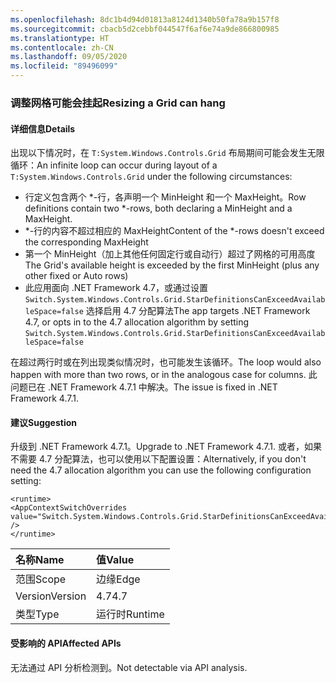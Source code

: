 ```yaml
---
ms.openlocfilehash: 8dc1b4d94d01813a8124d1340b50fa78a9b157f8
ms.sourcegitcommit: cbacb5d2cebbf044547f6af6e74a9de866800985
ms.translationtype: HT
ms.contentlocale: zh-CN
ms.lasthandoff: 09/05/2020
ms.locfileid: "89496099"
---
```

### <a name="resizing-a-grid-can-hang"></a><span data-ttu-id="e22e4-101">调整网格可能会挂起</span><span class="sxs-lookup"><span data-stu-id="e22e4-101">Resizing a Grid can hang</span></span>

#### <a name="details"></a><span data-ttu-id="e22e4-102">详细信息</span><span class="sxs-lookup"><span data-stu-id="e22e4-102">Details</span></span>

<span data-ttu-id="e22e4-103">出现以下情况时，在 <code>T:System.Windows.Controls.Grid</code> 布局期间可能会发生无限循环：</span><span class="sxs-lookup"><span data-stu-id="e22e4-103">An infinite loop can occur during layout of a <code>T:System.Windows.Controls.Grid</code> under the following circumstances:</span></span><ul><li><span data-ttu-id="e22e4-104">行定义包含两个 \*-行，各声明一个 MinHeight 和一个 MaxHeight。</span><span class="sxs-lookup"><span data-stu-id="e22e4-104">Row definitions contain two \*-rows, both declaring a MinHeight and a MaxHeight.</span></span></li><li><span data-ttu-id="e22e4-105">\*-行的内容不超过相应的 MaxHeight</span><span class="sxs-lookup"><span data-stu-id="e22e4-105">Content of the \*-rows doesn't exceed the corresponding MaxHeight</span></span></li><li><span data-ttu-id="e22e4-106">第一个 MinHeight（加上其他任何固定行或自动行）超过了网格的可用高度</span><span class="sxs-lookup"><span data-stu-id="e22e4-106">The Grid's available height is exceeded by the first MinHeight (plus any other fixed or Auto rows)</span></span></li><li><span data-ttu-id="e22e4-107">此应用面向 .NET Framework 4.7，或通过设置 <code>Switch.System.Windows.Controls.Grid.StarDefinitionsCanExceedAvailableSpace=false</code> 选择启用 4.7 分配算法</span><span class="sxs-lookup"><span data-stu-id="e22e4-107">The app targets .NET Framework 4.7, or opts in to the 4.7 allocation algorithm by setting <code>Switch.System.Windows.Controls.Grid.StarDefinitionsCanExceedAvailableSpace=false</code></span></span></li></ul><span data-ttu-id="e22e4-108">在超过两行时或在列出现类似情况时，也可能发生该循环。</span><span class="sxs-lookup"><span data-stu-id="e22e4-108">The loop would also happen with more than two rows, or in the analogous case for columns.</span></span> <span data-ttu-id="e22e4-109">此问题已在 .NET Framework 4.7.1 中解决。</span><span class="sxs-lookup"><span data-stu-id="e22e4-109">The issue is fixed in .NET Framework 4.7.1.</span></span>

#### <a name="suggestion"></a><span data-ttu-id="e22e4-110">建议</span><span class="sxs-lookup"><span data-stu-id="e22e4-110">Suggestion</span></span>

<span data-ttu-id="e22e4-111">升级到 .NET Framework 4.7.1。</span><span class="sxs-lookup"><span data-stu-id="e22e4-111">Upgrade to .NET Framework 4.7.1.</span></span>  <span data-ttu-id="e22e4-112">或者，如果不需要 4.7 分配算法，也可以使用以下配置设置：</span><span class="sxs-lookup"><span data-stu-id="e22e4-112">Alternatively, if you don't need the 4.7 allocation algorithm you can use the following configuration setting:</span></span><pre><code class="lang-xml">&lt;runtime&gt;&#13;&#10;&lt;AppContextSwitchOverrides value=&quot;Switch.System.Windows.Controls.Grid.StarDefinitionsCanExceedAvailableSpace=true&quot; /&gt;&#13;&#10;&lt;/runtime&gt;&#13;&#10;</code></pre>

| <span data-ttu-id="e22e4-113">名称</span><span class="sxs-lookup"><span data-stu-id="e22e4-113">Name</span></span>    | <span data-ttu-id="e22e4-114">值</span><span class="sxs-lookup"><span data-stu-id="e22e4-114">Value</span></span>       |
|:--------|:------------|
| <span data-ttu-id="e22e4-115">范围</span><span class="sxs-lookup"><span data-stu-id="e22e4-115">Scope</span></span>   |<span data-ttu-id="e22e4-116">边缘</span><span class="sxs-lookup"><span data-stu-id="e22e4-116">Edge</span></span>|
|<span data-ttu-id="e22e4-117">Version</span><span class="sxs-lookup"><span data-stu-id="e22e4-117">Version</span></span>|<span data-ttu-id="e22e4-118">4.7</span><span class="sxs-lookup"><span data-stu-id="e22e4-118">4.7</span></span>|
|<span data-ttu-id="e22e4-119">类型</span><span class="sxs-lookup"><span data-stu-id="e22e4-119">Type</span></span>|<span data-ttu-id="e22e4-120">运行时</span><span class="sxs-lookup"><span data-stu-id="e22e4-120">Runtime</span></span>|

#### <a name="affected-apis"></a><span data-ttu-id="e22e4-121">受影响的 API</span><span class="sxs-lookup"><span data-stu-id="e22e4-121">Affected APIs</span></span>

<span data-ttu-id="e22e4-122">无法通过 API 分析检测到。</span><span class="sxs-lookup"><span data-stu-id="e22e4-122">Not detectable via API analysis.</span></span>

<!--

#### Affected APIs

Not detectable via API analysis.

-->
